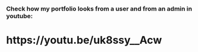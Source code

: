 <h3>Check how my portfolio looks from a user and from an admin in youtube:</h3>
<h1>https://youtu.be/uk8ssy__Acw </h1>

